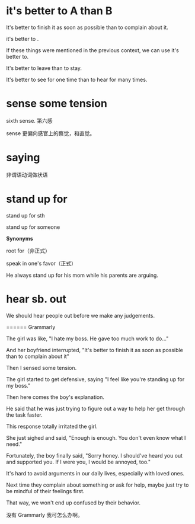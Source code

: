 # it's better to A than B

It's better to finish it as soon as possible than to complain about it.

it's better to .

If these things were mentioned in the previous context, we can use it's better to.

It's better to leave than to stay.

It's better to see for one time than to hear for many times.

# sense some tension

sixth sense. 第六感

sense 更偏向感官上的察觉，和直觉。

# saying

非谓语动词做状语

# stand up for

stand up for sth

stand up for someone

**Synonyms**

root for（非正式）

speak in one's favor（正式）

 He always stand up for his mom while his parents are arguing.

# hear sb. out

 We should hear people out before we make any judgements.



====== Grammarly

The girl was like, "I hate my boss. He gave too much work to do..."

And her boyfriend interrupted, "It's better to finish it as soon as possible than to complain about it"

Then I sensed some tension.

The girl started to get defensive, saying "I feel like you're standing up for my boss."

Then here comes the boy's explanation.

He said that he was just trying to figure out a way to help her get through the task faster.

This response totally irritated the girl.

She just sighed and said, "Enough is enough. You don't even know what I need."

Fortunately, the boy finally said, "Sorry honey. I should've heard you out and supported you. If I were you, I would be annoyed, too."

It's hard to avoid arguments in our daily lives, especially with loved ones.

Next time they complain about something or ask for help, maybe just try to be mindful of their feelings first.

That way, we won't end up confused by their behavior.



没有 Grammarly 我可怎么办啊。

